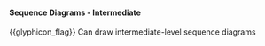 <div id="title">

#### Sequence Diagrams - Intermediate

</div>

<span id="prereqs"><dynamic-panel src="../../../uml/sequenceDiagrams/referenceFrames/unit-inElsewhere-asFlat.md" boilerplate header="{{glyphicon_education}} %%UML → Sequence Diagrams → Reference Frames%%" />
<dynamic-panel src="../../../uml/sequenceDiagrams/objectDeletion/unit-inElsewhere-asFlat.md" boilerplate header="{{glyphicon_education}} %%UML :→ Sequence Diagrams → Object Deletion%%" />
<dynamic-panel src="../../../uml/sequenceDiagrams/selfInvocation/unit-inElsewhere-asFlat.md" boilerplate header="{{glyphicon_education}} %%UML :→ Sequence Diagrams → Self-Invocation%%" />
<dynamic-panel src="../../../uml/sequenceDiagrams/alternativePaths/unit-inElsewhere-asFlat.md" boilerplate header="{{glyphicon_education}} %%UML → Sequence Diagrams → Alternative Paths%%" />
<dynamic-panel src="../../../uml/sequenceDiagrams/optionalPaths/unit-inElsewhere-asFlat.md" boilerplate header="{{glyphicon_education}} %%UML → Sequence Diagrams → Optional Paths%%" /></span>

<span id="outcomes">{{glyphicon_flag}} Can draw intermediate-level sequence diagrams</span>

<div id="body">



</div>

<div id="extras">

<include src="exercises.md" />

</div>